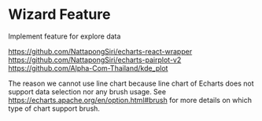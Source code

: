 # Wizard Feature
Implement feature for explore data

https://github.com/NattapongSiri/echarts-react-wrapper
https://github.com/NattapongSiri/echarts-pairplot-v2
https://github.com/Alpha-Com-Thailand/kde_plot

The reason we cannot use line chart because line chart of Echarts does not support data selection nor any brush usage.
See https://echarts.apache.org/en/option.html#brush for more details on which type of chart support brush.
